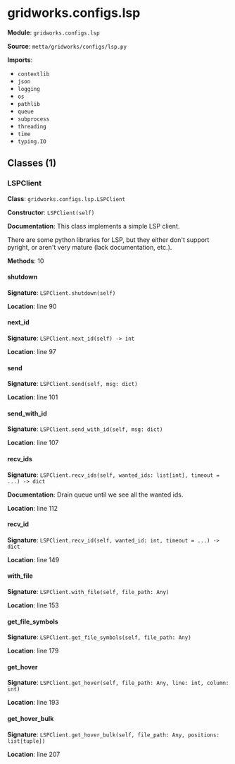 # gridworks.configs.lsp

**Module**: `gridworks.configs.lsp`

**Source**: `metta/gridworks/configs/lsp.py`

**Imports**:
- `contextlib`
- `json`
- `logging`
- `os`
- `pathlib`
- `queue`
- `subprocess`
- `threading`
- `time`
- `typing.IO`

## Classes (1)

### LSPClient

**Class**: `gridworks.configs.lsp.LSPClient`

**Constructor**: `LSPClient(self)`

**Documentation**: This class implements a simple LSP client.

There are some python libraries for LSP, but they either don't support pyright, or aren't very mature (lack
documentation, etc.).

**Methods**: 10

#### shutdown

**Signature**: `LSPClient.shutdown(self)`

**Location**: line 90

#### next_id

**Signature**: `LSPClient.next_id(self) -> int`

**Location**: line 97

#### send

**Signature**: `LSPClient.send(self, msg: dict)`

**Location**: line 101

#### send_with_id

**Signature**: `LSPClient.send_with_id(self, msg: dict)`

**Location**: line 107

#### recv_ids

**Signature**: `LSPClient.recv_ids(self, wanted_ids: list[int], timeout = ...) -> dict`

**Documentation**: Drain queue until we see all the wanted ids.

**Location**: line 112

#### recv_id

**Signature**: `LSPClient.recv_id(self, wanted_id: int, timeout = ...) -> dict`

**Location**: line 149

#### with_file

**Signature**: `LSPClient.with_file(self, file_path: Any)`

**Location**: line 153

#### get_file_symbols

**Signature**: `LSPClient.get_file_symbols(self, file_path: Any)`

**Location**: line 179

#### get_hover

**Signature**: `LSPClient.get_hover(self, file_path: Any, line: int, column: int)`

**Location**: line 193

#### get_hover_bulk

**Signature**: `LSPClient.get_hover_bulk(self, file_path: Any, positions: list[tuple])`

**Location**: line 207


